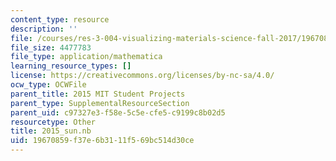 ```yaml
---
content_type: resource
description: ''
file: /courses/res-3-004-visualizing-materials-science-fall-2017/19670859f37e6b3111f569bc514d30ce_2015_sun.nb
file_size: 4477783
file_type: application/mathematica
learning_resource_types: []
license: https://creativecommons.org/licenses/by-nc-sa/4.0/
ocw_type: OCWFile
parent_title: 2015 MIT Student Projects
parent_type: SupplementalResourceSection
parent_uid: c97327e3-f58e-5c5e-cfe5-c9199c8b02d5
resourcetype: Other
title: 2015_sun.nb
uid: 19670859-f37e-6b31-11f5-69bc514d30ce
---
```

